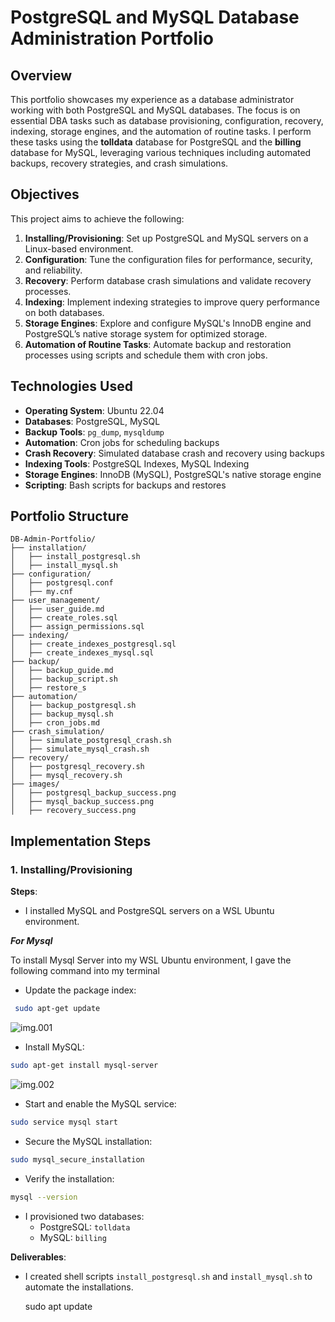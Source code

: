 # PostgreSQL and MySQL Database Administration Portfolio

## Overview
This portfolio showcases my experience as a database administrator working with both PostgreSQL and MySQL databases. The focus is on essential DBA tasks such as database provisioning, configuration, recovery, indexing, storage engines, and the automation of routine tasks. I perform these tasks using the **tolldata** database for PostgreSQL and the **billing** database for MySQL, leveraging various techniques including automated backups, recovery strategies, and crash simulations.

## Objectives
This project aims to achieve the following:
1. **Installing/Provisioning**: Set up PostgreSQL and MySQL servers on a Linux-based environment.
2. **Configuration**: Tune the configuration files for performance, security, and reliability.
3. **Recovery**: Perform database crash simulations and validate recovery processes.
4. **Indexing**: Implement indexing strategies to improve query performance on both databases.
5. **Storage Engines**: Explore and configure MySQL's InnoDB engine and PostgreSQL’s native storage system for optimized storage.
6. **Automation of Routine Tasks**: Automate backup and restoration processes using scripts and schedule them with cron jobs.

## Technologies Used
- **Operating System**: Ubuntu 22.04
- **Databases**: PostgreSQL, MySQL
- **Backup Tools**: `pg_dump`, `mysqldump`
- **Automation**: Cron jobs for scheduling backups
- **Crash Recovery**: Simulated database crash and recovery using backups
- **Indexing Tools**: PostgreSQL Indexes, MySQL Indexing
- **Storage Engines**: InnoDB (MySQL), PostgreSQL's native storage engine
- **Scripting**: Bash scripts for backups and restores

## Portfolio Structure
    DB-Admin-Portfolio/
    ├── installation/
    │   ├── install_postgresql.sh
    │   ├── install_mysql.sh
    ├── configuration/
    │   ├── postgresql.conf
    │   ├── my.cnf
    ├── user_management/
    │   ├── user_guide.md
    │   ├── create_roles.sql
    │   ├── assign_permissions.sql
    ├── indexing/
    │   ├── create_indexes_postgresql.sql
    │   ├── create_indexes_mysql.sql
    ├── backup/
    │   ├── backup_guide.md
    │   ├── backup_script.sh
    │   ├── restore_s
    ├── automation/
    │   ├── backup_postgresql.sh
    │   ├── backup_mysql.sh
    │   ├── cron_jobs.md
    ├── crash_simulation/
    │   ├── simulate_postgresql_crash.sh
    │   ├── simulate_mysql_crash.sh
    ├── recovery/
    │   ├── postgresql_recovery.sh
    │   ├── mysql_recovery.sh
    ├── images/
    │   ├── postgresql_backup_success.png
    │   ├── mysql_backup_success.png
    │   ├── recovery_success.png

## Implementation Steps  
### 1. Installing/Provisioning  
**Steps**:  
- I installed MySQL and PostgreSQL servers on a WSL Ubuntu environment.
  
***For Mysql***

To install Mysql Server into my WSL Ubuntu environment, I gave the following command into my terminal
-  Update the package index:
```bash
 sudo apt-get update
```
![img.001](https://github.com/nnannaeze/dba-portfolio-postgresql-mysql/blob/main/Capture.PNG)

-    Install MySQL:
  ```bash
sudo apt-get install mysql-server
```
![img.002](https://github.com/nnannaeze/dba-portfolio-postgresql-mysql/blob/main/Capture%201.PNG)
-  Start and enable the MySQL service:
```bash
sudo service mysql start
```
-    Secure the MySQL installation:
  ```bash
sudo mysql_secure_installation
```
-    Verify the installation:
```bash
mysql --version
```





- I provisioned two databases:  
  - PostgreSQL: `tolldata`  
  - MySQL: `billing`  

**Deliverables**:  
- I created shell scripts `install_postgresql.sh` and `install_mysql.sh` to automate the installations.
  
    sudo apt update







    
    
    
    
    
    
    
    



